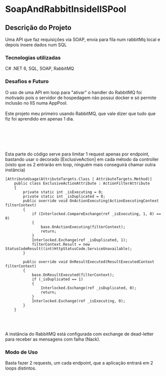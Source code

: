 # SoapAndRabbitInsideIISPool
## Descrição do Projeto
Uma API que faz requisições via SOAP, envia para fila num rabbitMq local e depois insere dados num SQL
### Tecnologias utilizadas
C# .NET 6, SQL, SOAP, RabbitMQ
### Desafios e Futuro
O uso de uma API em loop para "ativar" o handler do RabbitMQ foi motivado pois o servidor de hospedagem não possui docker e só permite inclusão no IIS numa AppPool.
<br><br>Este projeto meu primeiro usando RabbitMQ, que vale dizer que tudo que fiz foi aprendido em apenas 1 dia.

<br><br><br><br>

Esta parte do código serve para limitar 1 request apenas por endpoint, bastando usar o decorado [ExclusiveAction] em cada método da controller (visto que os 2 entrarão em loop, ninguém mais conseguirá chamar outra instância)
```
[AttributeUsage(AttributeTargets.Class | AttributeTargets.Method)]
    public class ExclusiveActionAttribute : ActionFilterAttribute
    {
        private static int _isExecuting = 0;
        private static int _isDuplicated = 0;
        public override void OnActionExecuting(ActionExecutingContext filterContext)
        {
            if (Interlocked.CompareExchange(ref _isExecuting, 1, 0) == 0)
            {
                base.OnActionExecuting(filterContext);
                return;
            }
            Interlocked.Exchange(ref _isDuplicated, 1);
            filterContext.Result = new StatusCodeResult((int)HttpStatusCode.ServiceUnavailable);
        }

        public override void OnResultExecuted(ResultExecutedContext filterContext)
        {
            base.OnResultExecuted(filterContext);
            if (_isDuplicated == 1)
            {
                Interlocked.Exchange(ref _isDuplicated, 0);
                return;
            }
            Interlocked.Exchange(ref _isExecuting, 0);
        }
    }
```

<br><br>

A instância do RabbitMQ está configurada com exchange de dead-letter para receber as mensagens com falha (Nack).



### Modo de Uso
Basta fazer 2 requests, um cada endpoint, que a aplicação entrará em 2 loops distintos.
